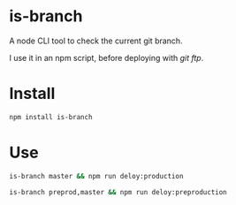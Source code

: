 # is-branch

A node CLI tool to check the current git branch.

I use it in an npm script, before deploying with _git ftp_.


# Install

```bash
npm install is-branch
```

# Use

```bash
is-branch master && npm run deloy:production
```

```bash
is-branch preprod,master && npm run deloy:preproduction
```

